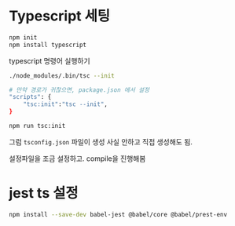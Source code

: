 # Typescript 세팅

```sh
npm init
npm install typescript
```

typescript 명령어 실행하기

```sh
./node_modules/.bin/tsc --init

# 만약 경로가 귀찮으면, package.json 에서 설정
"scripts": {
    "tsc:init":"tsc --init",
}

npm run tsc:init
```

그럼 `tsconfig.json` 파일이 생성
사실 안하고 직접 생성해도 됨.

설정파일을 조금 설정하고.
compile을 진행해봄

# jest ts 설정

```sh
npm install --save-dev babel-jest @babel/core @babel/prest-env
```
